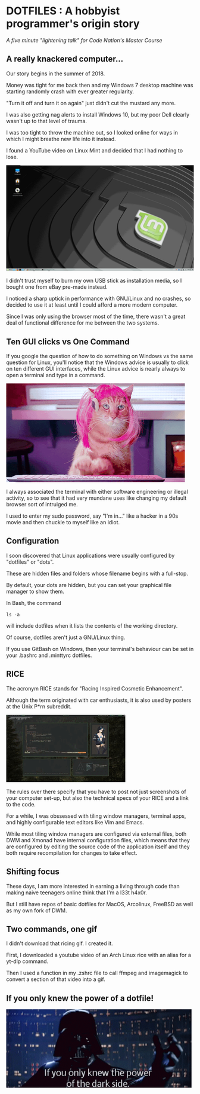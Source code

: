 # DOTFILES : A hobbyist programmer's origin story

*A five minute "lightening talk" for Code Nation's Master Course*

## A really knackered computer...

Our story begins in the summer of 2018. 

Money was tight for me back then and my Windows 7 desktop machine was starting randomly crash with ever greater regularity.

"Turn it off and turn it on again" just didn't cut the mustard any more.

I was also getting nag alerts to install Windows 10, but my poor Dell clearly wasn't up to that level of trauma.

I was too tight to throw the machine out, so I looked online for ways in which I might breathe new life into it instead.

I found a YouTube video on Linux Mint and decided that I had nothing to lose.

![](linux-mint.gif)

I didn't trust myself to burn my own USB stick as installation media, so I bought one from eBay pre-made instead.

I noticed a sharp uptick in performance with GNU/Linux and no crashes, so decided to use it at least until I could afford a more modern computer.

Since I was only using the browser most of the time, there wasn't a great deal of functional difference for me between the two systems.

## Ten GUI clicks vs One Command

If you google the question of how to do something on Windows vs the same question for Linux, you'll notice that the Windows advice is usually to click on ten different GUI interfaces, while the Linux advice is nearly always to open a terminal and type in a command.

![](hacker.gif)

I always associated the terminal with either software engineering or illegal activity, so to see that it had very mundane uses like changing my default browser sort of intruiged me.

I used to enter my sudo password, say "I'm in..." like a hacker in a 90s movie and then chuckle to myself like an idiot.

## Configuration

I soon discovered that Linux applications were usually configured by "dotfiles" or "dots".

These are hidden files and folders whose filename begins with a full-stop.

By default, your dots are hidden, but you can set your graphical file manager to show them.

In Bash, the command

```
ls -a
```

will include dotfiles when it lists the contents of the working directory.

Of course, dotfiles aren't just a GNU/Linux thing. 

If you use GitBash on Windows, then your terminal's behaviour can be set in your .bashrc and .minttyrc dotfiles.

## RICE

The acronym RICE stands for "Racing Inspired Cosmetic Enhancement".

Although the term originated with car enthusiasts, it is also used by posters at the Unix P*rn subreddit.

![](unix-pron.gif)

The rules over there specify that you have to post not just screenshots of your computer set-up, but also the technical specs of your RICE and a link to the code.

For a while, I was obssessed with tiling window managers, terminal apps, and highly configurable text editors like Vim and Emacs.

While most tiling window managers are configured via external files, both DWM and Xmonad have internal configuration files, which means that they are configured by editing the source code of the application itself and they both require recompilation for changes to take effect.

## Shifting focus

These days, I am more interested in earning a living through code than making naive teenagers online think that I'm a l33t h4x0r.

But I still have repos of basic dotfiles for MacOS, Arcolinux, FreeBSD as well as my own fork of DWM.

## Two commands, one gif

I didn't download that ricing gif. I created it.

First, I downloaded a youtube video of an Arch Linux rice with an alias for a yt-dlp command.

Then I used a function in my .zshrc file to call ffmpeg and imagemagick to convert a section of that video into a gif.

## If you only knew the power of a dotfile!

![](darth-vader.gif)

